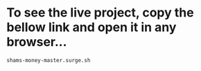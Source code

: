 # To see the live project, copy the bellow link and open it in any browser...
`shams-money-master.surge.sh`